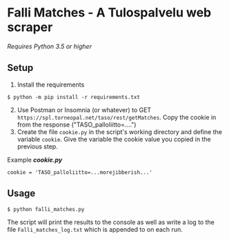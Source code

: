 # Falli Matches - A Tulospalvelu web scraper
_Requires Python 3.5 or higher_

## Setup
1. Install the requirements
```console
$ python -m pip install -r requirements.txt
```
2. Use Postman or Insomnia (or whatever) to GET ```https://spl.torneopal.net/taso/rest/getMatches```. Copy the cookie in from the response ("TASO_palloliitto=....")
3. Create the file ```cookie.py``` in the script's working directory and define the variable ```cookie```. Give the variable the cookie value you copied in the previous step.

Example ***cookie.py***
```
cookie = 'TASO_palloliitto=...morejibberish...'
```

## Usage
```console
$ python falli_matches.py
```
The script will print the results to the console as well as write a log to the file ```Falli_matches_log.txt``` which is appended to on each run.